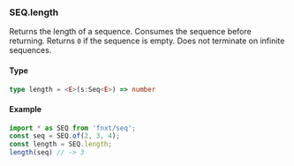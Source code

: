 ### SEQ.length
Returns the length of a sequence. Consumes the sequence before returning.
Returns `0` if the sequence is empty.
Does not terminate on infinite sequences.
#### Type
```ts
type length = <E>(s:Seq<E>) => number
```

#### Example
```ts
import * as SEQ from 'fnxt/seq';
const seq = SEQ.of(2, 3, 4);
const length = SEQ.length;
length(seq) // -> 3
```

